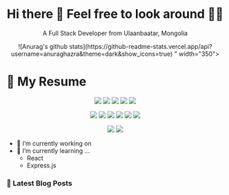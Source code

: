 

<h1 align='center'>
  Hi there 👋 Feel free to look around 👨‍💻
</h1>

<p align='center'>
  A Full Stack Developer from Ulaanbaatar, Mongolia
  
</p>
<p align='center'>
 ![Anurag's github stats](https://github-readme-stats.vercel.app/api?username=anuraghazra&theme=dark&show_icons=true)
" width="350"></a>
</p>



<h1> 📃 My Resume </h1>

<p align='center'>
          
  <img src="https://img.shields.io/badge/javascript-%23F7DF1E.svg?&style=for-the-badge&logo=javascript&logoColor=black" />
  <img src="https://img.shields.io/badge/react%20-%2320232a.svg?&style=for-the-badge&logo=react&logoColor=%2361DAFB" />
  <img src="https://img.shields.io/badge/gatsby%20-663399.svg?&style=for-the-badge&logo=gatsby&logoColor=white" />
  <img src="https://img.shields.io/badge/express.js%20-%23404d59.svg?&style=for-the-badge"/>
  <img src="https://img.shields.io/badge/html5%20-%23E34F26.svg?&style=for-the-badge&logo=html5&logoColor=white" />
          
</p>

<p align='center'>

  <img src="https://img.shields.io/badge/python%20-%2314354C.svg?&style=for-the-badge&logo=python&logoColor=white" />
  <img src="https://img.shields.io/badge/c++%20-%2300599C.svg?&style=for-the-badge&logo=c%2B%2B&logoColor=white" />
  <img src="https://img.shields.io/badge/node.js%20-%2343853D.svg?&style=for-the-badge&logo=node.js&logoColor=white" />
  <img src="https://img.shields.io/badge/sass%20-%23CC6699.svg?&style=for-the-badge&logo=sass&logoColor=white" />
  <img src="https://img.shields.io/badge/react_native%20-%2320232a.svg?&style=for-the-badge&logo=react&logoColor=%2361DAFB" />
  <img src="https://img.shields.io/badge/MongoDB-%234ea94b.svg?&style=for-the-badge&logo=mongodb&logoColor=white" />

</p>

<p align='center'>
    <img src="https://img.shields.io/badge/Microsoft%20Excel-217346?logo=microsoft-excel&logoColor=white&style=for-the-badge" />
  <img src="https://img.shields.io/badge/netlify%20-00C7B7.svg?&style=for-the-badge&logo=netlify&logoColor=white" />

</p>


- 🔭 I’m currently working on
- 🌱 I’m currently learning ...
     - React
     - Express.js
### 📕 Latest Blog Posts
<!-- BLOG-POST-LIST:START -->
<!-- BLOG-POST-LIST:END -->



<!--- https://img.shields.io/badge/{FIRST}-{SECONDARY}-%23{HEX-COLOR}.svg?&style=for-the-badge&logo={ICON}&logoColor=white --->






